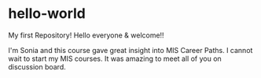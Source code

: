# hello-world
My first Repository!
Hello everyone & welcome!!

I'm Sonia and this course gave great insight into MIS Career Paths.
I cannot wait to start my MIS courses. 
It was amazing to meet all of you on discussion board.
